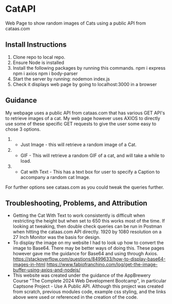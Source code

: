 # CatAPI
Web Page to show random images of Cats using a public API from cataas.com

## Install Instructions

1. Clone repo to local repo.
2. Ensure Node is installed
3. Install the following packages by running this commands.
    npm i express
    npm i axios
    npm i body-parser
4. Start the server by running:
    nodemon index.js
5. Check it displays web page by going to localhost:3000 in a browser

## Guidance

My webpage uses a public API from cataas.com that has various GET API's to retrieve images of a cat. My web page however uses AXIOS to directly use some of these specific GET requests to give the user some easy to chose 3 options.
1. - Just Image - this will retrieve a random image of a Cat.
2. - GIF - This will retrieve a random GIF of a cat, and will take a while to load.
3. - Cat with Text - This has a text box for user to specify a Caption to accompany a random cat Image.

For further options see cataas.com as you could tweak the queries further.

## Troubleshooting, Problems, and Attribution

- Getting the Cat With Text to work consistently is difficult when restricting the height but when set to 650 this works most of the time. If looking at tweaking, then double check queries can be run in Postman when hitting the cataas.com API directly. 1920 by 1080 resolution on a 27 Inch Monitor was the basis for design.
- To display the image on my website I had to look up how to convert the image to Base64. There may be better ways of doing this. These pages however gave me the guidance for Base64 and using through Axios.
https://stackoverflow.com/questions/8499633/how-to-display-base64-images-in-html
https://www.fabiofranchino.com/log/get-the-image-buffer-using-axios-and-nodejs/
- This website was created under the guidance of the AppBrewery Course "The Complete 2024 Web Development Bootcamp", in particular Captsone Project - Use A Public API. Although this project was created from scratch, previous modules code, example css styling, and the links above were used or referenced in the creation of the code.


